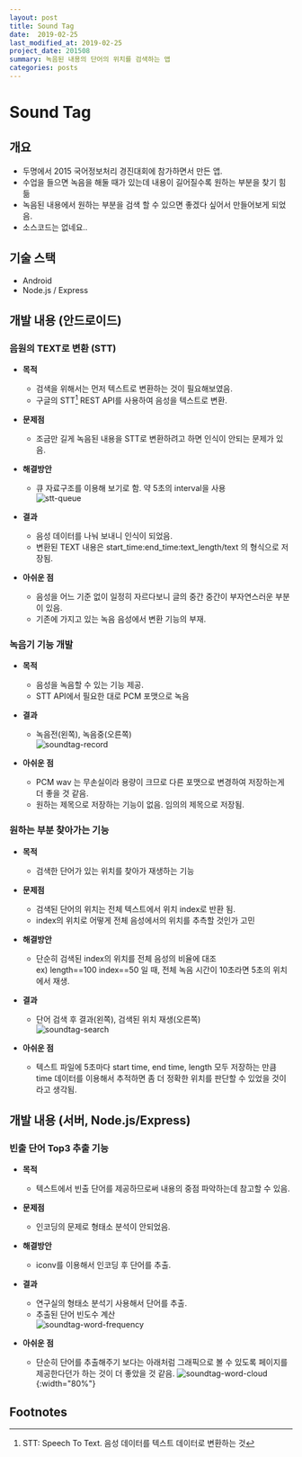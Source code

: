 ```yaml
---
layout: post
title: Sound Tag
date:  2019-02-25
last_modified_at: 2019-02-25
project_date: 201508
summary: 녹음된 내용의 단어의 위치를 검색하는 앱
categories: posts
---
```


# Sound Tag

## 개요

- 두명에서 2015 국어정보처리 경진대회에 참가하면서 만든 앱.
- 수업을 들으면 녹음을 해둘 때가 있는데 내용이 길어질수록 원하는 부분을 찾기 힘듦
- 녹음된 내용에서 원하는 부분을 검색 할 수 있으면 좋겠다 싶어서 만들어보게 되었음.
- 소스코드는 없네요..

## 기술 스택

- Android
- Node.js / Express

## 개발 내용 (안드로이드)

### 음원의 TEXT로 변환 (STT)

- **목적**
  - 검색을 위해서는 먼저 텍스트로 변환하는 것이 필요해보였음.
  - 구글의 STT[^1] REST API를 사용하여 음성을 텍스트로 변환.
    
- **문제점**
  - 조금만 길게 녹음된 내용을 STT로 변환하려고 하면 인식이 안되는 문제가 있음.

- **해결방안**
  - 큐 자료구조를 이용해 보기로 함. 약 5초의 interval을 사용  
  ![stt-queue](/images/soundtag-stt-queue.png)

- **결과**
  - 음성 데이터를 나눠 보내니 인식이 되었음.
  - 변환된 TEXT 내용은 start_time:end_time:text_length/text 의 형식으로 저장됨. 

- **아쉬운 점**
  - 음성을 어느 기준 없이 일정히 자르다보니 글의 중간 중간이 부자연스러운 부분이 있음. 
  - 기존에 가지고 있는 녹음 음성에서 변환 기능의 부재.

### 녹음기 기능 개발

- **목적**
  - 음성을 녹음할 수 있는 기능 제공.
  - STT API에서 필요한 대로 PCM 포맷으로 녹음
    
- **결과**  
  - 녹음전(왼쪽), 녹음중(오른쪽)  
  ![soundtag-record](/images/soundtag-record.png)

- **아쉬운 점**
  - PCM wav 는 무손실이라 용량이 크므로 다른 포맷으로 변경하여 저장하는게 더 좋을 것 같음.
  - 원하는 제목으로 저장하는 기능이 없음. 임의의 제목으로 저장됨.

### 원하는 부분 찾아가는 기능

- **목적**
  - 검색한 단어가 있는 위치를 찾아가 재생하는 기능

- **문제점**
  - 검색된 단어의 위치는 전체 텍스트에서 위치 index로 반환 됨.
  - index의 위치로 어떻게 전체 음성에서의 위치를 추측할 것인가 고민

- **해결방안**
  - 단순히 검색된 index의 위치를 전체 음성의 비율에 대조  
  ex) length==100 index==50 일 때, 전체 녹음 시간이 10초라면 5초의 위치에서 재생.
   
- **결과**  
  - 단어 검색 후 결과(왼쪽), 검색된 위치 재생(오른쪽)  
  ![soundtag-search](/images/soundtag-search.png)

- **아쉬운 점**
  - 텍스트 파일에 5초마다 start time, end time, length 모두 저장하는 만큼 time 데이터를 이용해서 추적하면 좀 더 정확한 위치를 판단할 수 있었을 것이라고 생각됨.

## 개발 내용 (서버, Node.js/Express)
### 빈출 단어 Top3 추출 기능 

- **목적**
  - 텍스트에서 빈출 단어를 제공하므로써 내용의 중점 파악하는데 참고할 수 있음.

- **문제점**
  - 인코딩의 문제로 형태소 분석이 안되었음.

- **해결방안**
  - iconv를 이용해서 인코딩 후 단어를 추출.
    
- **결과**  
  - 연구실의 형태소 분석기 사용해서 단어를 추출.
  - 추출된 단어 빈도수 계산  
  ![soundtag-word-frequency](/images/soundtag-word-frequency.png)

- **아쉬운 점**
  - 단순히 단어를 추출해주기 보다는 아래처럼 그래픽으로 볼 수 있도록 페이지를 제공한다던가 하는 것이 더  좋았을 것 같음. 
  ![soundtag-word-cloud](/images/soundtag-word-cloud.png){:width="80%"}

## Footnotes

[^1]: STT: Speech To Text. 음성 데이터를 텍스트 데이터로 변환하는 것
